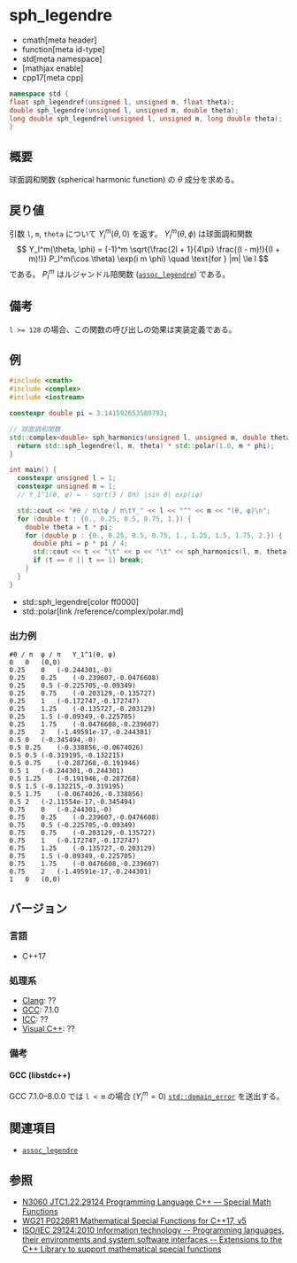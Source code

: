# sph_legendre
* cmath[meta header]
* function[meta id-type]
* std[meta namespace]
* [mathjax enable]
* cpp17[meta cpp]

```cpp
namespace std {
float sph_legendref(unsigned l, unsigned m, float theta);
double sph_legendre(unsigned l, unsigned m, double theta);
long double sph_legendrel(unsigned l, unsigned m, long double theta);
}
```

## 概要
球面調和関数 (spherical harmonic function) の *θ* 成分を求める。


## 戻り値
引数 `l`, `m`, `theta` について $Y_l^m(\theta, 0)$ を返す。
$Y_l^m(\theta, \phi)$ は球面調和関数
$$
Y_l^m(\theta, \phi) = (-1)^m \sqrt{\frac{2l + 1}{4\pi} \frac{(l - m)!}{(l + m)!}} P_l^m(\cos \theta) \exp(i m \phi)
\quad \text{for } |m| \le l
$$
である。
$P_l^m$ はルジャンドル陪関数 ([`assoc_legendre`](assoc_legendre.md)) である。


## 備考
`l >= 128` の場合、この関数の呼び出しの効果は実装定義である。


## 例
```cpp example
#include <cmath>
#include <complex>
#include <iostream>

constexpr double pi = 3.141592653589793;

// 球面調和関数
std::complex<double> sph_harmonics(unsigned l, unsigned m, double theta, double phi) {
  return std::sph_legendre(l, m, theta) * std::polar(1.0, m * phi);
}

int main() {
  constexpr unsigned l = 1;
  constexpr unsigned m = 1;
  // Y_1^1(θ, φ) = - sqrt(3 / 8π) |sin θ| exp(iφ)

  std::cout << "#θ / π\tφ / π\tY_" << l << "^" << m << "(θ, φ)\n";
  for (double t : {0., 0.25, 0.5, 0.75, 1.}) {
    double theta = t * pi;
    for (double p : {0., 0.25, 0.5, 0.75, 1., 1.25, 1.5, 1.75, 2.}) {
      double phi = p * pi / 4;
      std::cout << t << "\t" << p << "\t" << sph_harmonics(l, m, theta, phi) << "\n";
      if (t == 0 || t == 1) break;
    }
  }
}
```
* std::sph_legendre[color ff0000]
* std::polar[link /reference/complex/polar.md]

### 出力例
```
#θ / π	φ / π	Y_1^1(θ, φ)
0	0	(0,0)
0.25	0	(-0.244301,-0)
0.25	0.25	(-0.239607,-0.0476608)
0.25	0.5	(-0.225705,-0.09349)
0.25	0.75	(-0.203129,-0.135727)
0.25	1	(-0.172747,-0.172747)
0.25	1.25	(-0.135727,-0.203129)
0.25	1.5	(-0.09349,-0.225705)
0.25	1.75	(-0.0476608,-0.239607)
0.25	2	(-1.49591e-17,-0.244301)
0.5	0	(-0.345494,-0)
0.5	0.25	(-0.338856,-0.0674026)
0.5	0.5	(-0.319195,-0.132215)
0.5	0.75	(-0.287268,-0.191946)
0.5	1	(-0.244301,-0.244301)
0.5	1.25	(-0.191946,-0.287268)
0.5	1.5	(-0.132215,-0.319195)
0.5	1.75	(-0.0674026,-0.338856)
0.5	2	(-2.11554e-17,-0.345494)
0.75	0	(-0.244301,-0)
0.75	0.25	(-0.239607,-0.0476608)
0.75	0.5	(-0.225705,-0.09349)
0.75	0.75	(-0.203129,-0.135727)
0.75	1	(-0.172747,-0.172747)
0.75	1.25	(-0.135727,-0.203129)
0.75	1.5	(-0.09349,-0.225705)
0.75	1.75	(-0.0476608,-0.239607)
0.75	2	(-1.49591e-17,-0.244301)
1	0	(0,0)
```


## バージョン
### 言語
- C++17

### 処理系
- [Clang](/implementation.md#clang): ??
- [GCC](/implementation.md#gcc): 7.1.0
- [ICC](/implementation.md#icc): ??
- [Visual C++](/implementation.md#visual_cpp): ??

### 備考
#### GCC (libstdc++)
GCC 7.1.0–8.0.0 では `l < m` の場合 ($Y_l^m = 0$) [`std::domain_error`](/reference/stdexcept.md) を送出する。


## 関連項目
* [`assoc_legendre`](assoc_legendre.md)


## 参照
- [N3060 JTC1.22.29124 Programming Language C++ — Special Math Functions](http://www.open-std.org/jtc1/sc22/wg21/docs/papers/2010/n3060.pdf)
- [WG21 P0226R1 Mathematical Special Functions for C++17, v5](https://isocpp.org/files/papers/P0226R1.pdf)
- [ISO/IEC 29124:2010 Information technology -- Programming languages, their environments and system software interfaces -- Extensions to the C++ Library to support mathematical special functions](https://www.iso.org/standard/50511.html)
